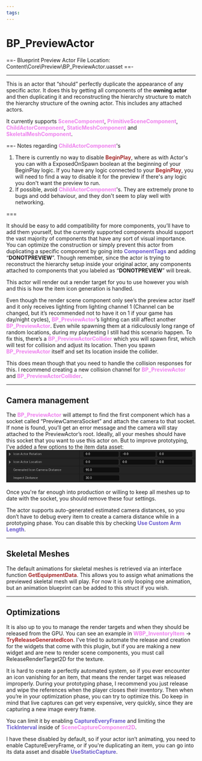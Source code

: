 ```yaml
---
tags:
---
```


# BP_PreviewActor

==- Blueprint Preview Actor
File Location: Content\Core\Preview\BP_PreviewActor.uasset
==-

---

This is an actor that “should” perfectly duplicate the appearance of any specific actor.
It does this by getting all components of the **owning actor** and then duplicating it and reconstructing the hierarchy structure to match the hierarchy structure of the owning actor. This includes any attached actors.

It currently supports <span style="color:violet">**SceneComponent**</span>, <span style="color:violet">**PrimitiveSceneComponent**</span>, <span style="color:violet">**ChildActorComponent**</span>, <span style="color:violet">**StaticMeshComponent**</span> and <span style="color:violet">**SkeletalMeshComponent**</span>.

==- Notes regarding <span style="color:violet">**ChildActorComponent**</span>'s

1. There is currently no way to disable <span style="color:brown">**BeginPlay**</span>, where as with Actor's you can with a ExposedOnSpawn boolean at the beginning of your BeginPlay logic. If you have any logic connected to your <span style="color:brown">**BeginPlay**</span>, you will need to find a way to disable it for the preview if there's any logic you don't want the preview to run.
2. If possible, avoid <span style="color:violet">**ChildActorComponent**</span>'s. They are extremely prone to bugs and odd behaviour, and they don't seem to play well with networking.

===

It should be easy to add compatibility for more components, you’ll have to add them yourself, but the currently supported components should support the vast majority of components that have any sort of visual importance.
You can optimize the construction or simply prevent this actor from duplicating a specific component by going into <span style="color:slateblue">**ComponentTags**</span> and adding “**DONOTPREVIEW**”.
Though remember, since the actor is trying to reconstruct the hierarchy setup inside your original actor, any components attached to components that you labeled as “**DONOTPREVIEW**” will break.

This actor will render out a render target for you to use however you wish and this is how the item icon generation is handled.

Even though the render scene component only see’s the preview actor itself and it only receives lighting from lighting channel 1 (Channel can be changed, but it’s recommended not to have it on 1 if your game has day/night cycles), <span style="color:violet">**BP_PreviewActor**</span>’s lighting can still affect another <span style="color:violet">**BP_PreviewActor**</span>.
Even while spawning them at a ridiculously long range of random locations, during my playtesting I still had this scenario happen.
To fix this, there’s a <span style="color:violet">**BP_PreviewActorCollider**</span> which you will spawn first, which will test for collision and adjust its location. Then you spawn <span style="color:violet">**BP_PreviewActor**</span> itself and set its location inside the collider.

This does mean though that you need to handle the collision responses for this. I recommend creating a new collision channel for <span style="color:violet">**BP_PreviewActor**</span> and <span style="color:violet">**BP_PreviewActorCollider**</span>.

---
## Camera management
The <span style="color:violet">**BP_PreviewActor**</span> will attempt to find the first component which has a socket called “PreviewCameraSocket” and attach the camera to that socket. If none is found, you’ll get an error message and the camera will stay attached to the PreviewActor’s root.
Ideally, all your meshes should have this socket that you want to use this actor on. But to improve prototyping, I’ve added a few options to the item data asset:
![](/pictures/PreviewActorAdjustments.png)

Once you're far enough into production or willing to keep all meshes up to date with the socket, you should remove these four settings.

The actor supports auto-generated estimated camera distances, so you don’t have to debug every item to create a camera distance while in a prototyping phase. You can disable this by checking <span style="color:slateblue">**Use Custom Arm Length**</span>.

---
## Skeletal Meshes
The default animations for skeletal meshes is retrieved via an interface function <span style="color:brown">**GetEquipmentData**</span>. This allows you to assign what animations the previewed skeletal mesh will play. For now it is only looping one animation, but an animation blueprint can be added to this struct if you wish.

---
## Optimizations
It is also up to you to manage the render targets and when they should be released from the GPU. You can see an example in <span style="color:violet">**WBP_InventoryItem**</span> -> <span style="color:brown">**TryReleaseGeneratedIcon**</span>. I’ve tried to automate the release and creation for the widgets that come with this plugin, but if you are making a new widget and are new to render scene components, you must call ReleaseRenderTarget2D for the texture.

It is hard to create a perfectly automated system, so if you ever encounter an icon vanishing for an item, that means the render target was released improperly. During your prototyping phase, I recommend you just release and wipe the references when the player closes their inventory. Then when you’re in your optimization phase, you can try to optimize this.
Do keep in mind that live captures can get very expensive, very quickly, since they are capturing a new image every frame.

You can limit it by enabling <span style="color:slateblue">**CaptureEveryFrame**</span> and limiting the <span style="color:slateblue">**TickInterval**</span> inside of <span style="color:violet">**SceneCaptureComponent2D**</span>.

I have these disabled by default, so if your actor isn’t animating, you need to enable CaptureEveryFrame, or if you're duplicating an item, you can go into its data asset and disable <span style="color:slateblue">**UseStaticCapture**</span>.
